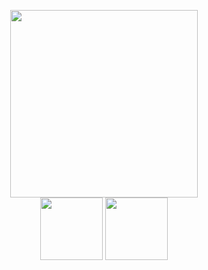 <p align="center">
  <!-- Framed Image -->
  <img src="https://64.media.tumblr.com/0ee1a2a613526c469f4a3f87e5e8aa8c/9c70f435e1e37c85-1b/s500x750/f2c9ef1c320e05d542156eb7224cf37e9bbceeb6.pnj" width="300px"><br>

  <!-- Black & White Stamp -->
  <img src="https://64.media.tumblr.com/8077c5e0f25caec089928faca543e08b/9c70f435e1e37c85-b0/s100x200/f2110091768f62748e52837abd05506ec9b45535.gifv" width="100px">

  <!-- Red/Pink Stamp -->
  <img src="https://64.media.tumblr.com/79852fbfd48c804529cd1c57d8469cc6/9c70f435e1e37c85-a3/s100x200/599798cee8ced02f98a3fa8a9f47d9c9bdc7007d.gifv" width="100px">
</p>
